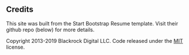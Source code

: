 ## Credits

This site was built from the Start Bootstrap Resume template. Visit their github repo (below) for more details.

Copyright 2013-2019 Blackrock Digital LLC. Code released under the [MIT](https://github.com/BlackrockDigital/startbootstrap-resume/blob/gh-pages/LICENSE) license.
